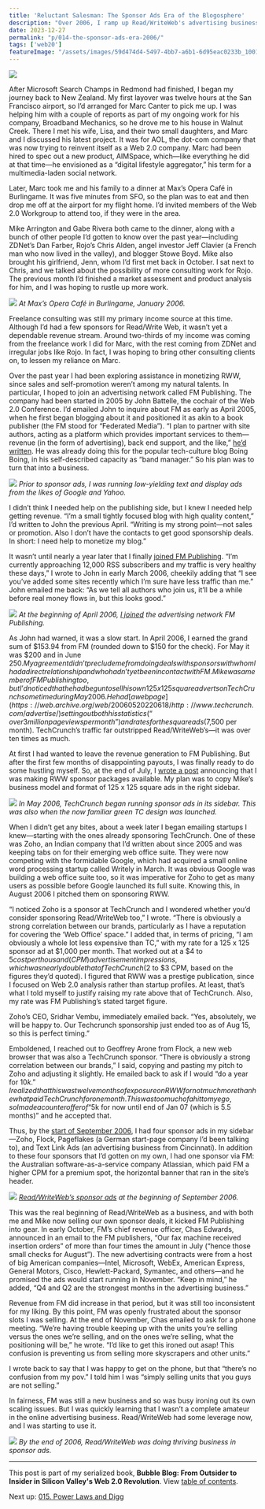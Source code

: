 ```yaml
---
title: 'Reluctant Salesman: The Sponsor Ads Era of the Blogosphere'
description: "Over 2006, I ramp up Read/WriteWeb's advertising business, by first partnering with John Battelle's FM Publishing and then copying TechCrunch's sidebar ad format."
date: 2023-12-27
permalink: "p/014-the-sponsor-ads-era-2006/"
tags: ['web20']
featureImage: "/assets/images/59d474d4-5497-4bb7-a6b1-6d95eac0233b_1001x572.jpg"
---
```

![](/assets/images/59d474d4-5497-4bb7-a6b1-6d95eac0233b_1001x572.jpg)

After Microsoft Search Champs in Redmond had finished, I began my journey back to New Zealand. My first layover was twelve hours at the San Francisco airport, so I’d arranged for Marc Canter to pick me up. I was helping him with a couple of reports as part of my ongoing work for his company, Broadband Mechanics, so he drove me to his house in Walnut Creek. There I met his wife, Lisa, and their two small daughters, and Marc and I discussed his latest project. It was for AOL, the dot-com company that was now trying to reinvent itself as a Web 2.0 company. Marc had been hired to spec out a new product, AIMSpace, which—like everything he did at that time—he envisioned as a “digital lifestyle aggregator,” his term for a multimedia-laden social network.

Later, Marc took me and his family to a dinner at Max’s Opera Café in Burlingame. It was five minutes from SFO, so the plan was to eat and then drop me off at the airport for my flight home. I’d invited members of the Web 2.0 Workgroup to attend too, if they were in the area.

Mike Arrington and Gabe Rivera both came to the dinner, along with a bunch of other people I’d gotten to know over the past year—including ZDNet’s Dan Farber, Rojo’s Chris Alden, angel investor Jeff Clavier (a French man who now lived in the valley), and blogger Stowe Boyd. Mike also brought his girlfriend, Jenn, whom I’d first met back in October. I sat next to Chris, and we talked about the possibility of more consulting work for Rojo. The previous month I’d finished a market assessment and product analysis for him, and I was hoping to rustle up more work.

![](/assets/images/3beaf63c-76c0-4939-95e8-ce3101dba92e_1637x1228.jpg)
*At Max’s Opera Café in Burlingame, January 2006.*

Freelance consulting was still my primary income source at this time. Although I’d had a few sponsors for Read/Write Web, it wasn’t yet a dependable revenue stream. Around two-thirds of my income was coming from the freelance work I did for Marc, with the rest coming from ZDNet and irregular jobs like Rojo. In fact, I was hoping to bring other consulting clients on, to lessen my reliance on Marc.

Over the past year I had been exploring assistance in monetizing RWW, since sales and self-promotion weren’t among my natural talents. In particular, I hoped to join an advertising network called FM Publishing. The company had been started in 2005 by John Battelle, the cochair of the Web 2.0 Conference. I’d emailed John to inquire about FM as early as April 2005, when he first began blogging about it and positioned it as akin to a book publisher (the FM stood for “Federated Media”). “I plan to partner with site authors, acting as a platform which provides important services to them—revenue (in the form of advertising), back end support, and the like,” [he’d written](https://web.archive.org/web/20050403042335/http://fmpub.net/). He was already doing this for the popular tech-culture blog Boing Boing, in his self-described capacity as “band manager.” So his plan was to turn that into a business.

![](/assets/images/7c286081-e5f4-4bf4-8daa-964769d5021c_1000x573.jpg)
*Prior to sponsor ads, I was running low-yielding text and display ads from the likes of Google and Yahoo.*

I didn’t think I needed help on the publishing side, but I knew I needed help getting revenue. “I’m a small tightly focused blog with high quality content,” I’d written to John the previous April. “Writing is my strong point—not sales or promotion. Also I don’t have the contacts to get good sponsorship deals. In short: I need help to monetize my blog.”

It wasn’t until nearly a year later that I finally [joined FM Publishing](https://web.archive.org/web/20110310110845/http://www.readwriteweb.com/archives/readwriteweb_jo.php). “I’m currently approaching 12,000 RSS subscribers and my traffic is very healthy these days,” I wrote to John in early March 2006, cheekily adding that “I see you’ve added some sites recently which I’m sure have less traffic than me.” John emailed me back: “As we tell all authors who join us, it’ll be a while before real money flows in, but this looks good.”

![](/assets/images/3f202c1c-a8ae-4d4a-a995-da624dbfa451_1634x1222.jpg)
*At the beginning of April 2006, [I joined](https://web.archive.org/web/20060506085145/http://www.federatedmedia.net/authors/readwrite) the advertising network FM Publishing.*

As John had warned, it was a slow start. In April 2006, I earned the grand sum of $153.94 from FM (rounded down to $150 for the check). For May it was $200 and in June $250. My agreement didn’t preclude me from doing deals with sponsors with whom I had a direct relationship and who hadn’t yet been in contact with FM. Mike was a member of FM Publishing too, but I’d noticed that he had begun to sell his own 125 x 125 square adverts on TechCrunch sometime during May 2006. He had [a web page](https://web.archive.org/web/20060520220618/http://www.techcrunch.com/advertise/) setting out both his statistics (“over 3 million page views per month”) and rates for the square ads ($7,500 per month). TechCrunch’s traffic far outstripped Read/WriteWeb’s—it was over ten times as much.

At first I had wanted to leave the revenue generation to FM Publishing. But after the first few months of disappointing payouts, I was finally ready to do some hustling myself. So, at the end of July, I [wrote a post](https://web.archive.org/web/20090802114726/http://www.readwriteweb.com/archives/readwriteweb_sp.php) announcing that I was making RWW sponsor packages available. My plan was to copy Mike’s business model and format of 125 x 125 square ads in the right sidebar.

![](/assets/images/19953305-d54a-4a6d-8720-502f065272ab_2026x1518.png)
*In May 2006, TechCrunch began running sponsor ads in its sidebar. This was also when the now familiar green TC design was launched.*

When I didn’t get any bites, about a week later I began emailing startups I knew—starting with the ones already sponsoring TechCrunch. One of these was Zoho, an Indian company that I’d written about since 2005 and was keeping tabs on for their emerging web office suite. They were now competing with the formidable Google, which had acquired a small online word processing startup called Writely in March. It was obvious Google was building a web office suite too, so it was imperative for Zoho to get as many users as possible before Google launched its full suite. Knowing this, in August 2006 I pitched them on sponsoring RWW.

“I noticed Zoho is a sponsor at TechCrunch and I wondered whether you’d consider sponsoring Read/WriteWeb too,” I wrote. “There is obviously a strong correlation between our brands, particularly as I have a reputation for covering the ‘Web Office’ space.” I added that, in terms of pricing, “I am obviously a whole lot less expensive than TC,” with my rate for a 125 x 125 sponsor ad at $1,000 per month. That worked out at a $4 to $5 cost per thousand (CPM) advertisement impressions, which was nearly double that of TechCrunch ($2 to $3 CPM, based on the figures they’d quoted). I figured that RWW was a prestige publication, since I focused on Web 2.0 analysis rather than startup profiles. At least, that’s what I told myself to justify raising my rate above that of TechCrunch. Also, my rate was FM Publishing’s stated target figure.

Zoho’s CEO, Sridhar Vembu, immediately emailed back. “Yes, absolutely, we will be happy to. Our Techcrunch sponsorship just ended too as of Aug 15, so this is perfect timing.”

Emboldened, I reached out to Geoffrey Arone from Flock, a new web browser that was also a TechCrunch sponsor. “There is obviously a strong correlation between our brands,” I said, copying and pasting my pitch to Zoho and adjusting it slightly. He emailed back to ask if I would “do a year for $10k.” I realized that this was twelve months of exposure on RWW for not much more than he what paid TechCrunch for one month. This was too much of a hit to my ego, so I made a counteroffer of “$5k for now until end of Jan 07 (which is 5.5 months)” and he accepted that.

Thus, by the [start of September 2006](https://web.archive.org/web/20060903123308/http://www.readwriteweb.com/), I had four sponsor ads in my sidebar—Zoho, Flock, Pageflakes (a German start-page company I’d been talking to), and Text Link Ads (an advertising business from Cincinnati). In addition to these four sponsors that I’d gotten on my own, I had one sponsor via FM: the Australian software-as-a-service company Atlassian, which paid FM a higher CPM for a premium spot, the horizontal banner that ran in the site’s header.

![](/assets/images/9f52207b-4bf3-41b8-8271-576c3b4e5416_2130x1444.png)
*[Read/WriteWeb’s sponsor ads](https://web.archive.org/web/20060901091910if_/http://www.readwriteweb.com:80/advertise.php) at the beginning of September 2006.*

This was the real beginning of Read/WriteWeb as a business, and with both me and Mike now selling our own sponsor deals, it kicked FM Publishing into gear. In early October, FM’s chief revenue officer, Chas Edwards, announced in an email to the FM publishers, “Our fax machine received insertion orders” of more than four times the amount in July (“hence those small checks for August”). The new advertising contracts were from a host of big American companies—Intel, Microsoft, WebEx, American Express, General Motors, Cisco, Hewlett-Packard, Symantec, and others—and he promised the ads would start running in November. “Keep in mind,” he added, “Q4 and Q2 are the strongest months in the advertising business.”

Revenue from FM did increase in that period, but it was still too inconsistent for my liking. By this point, FM was openly frustrated about the sponsor slots I was selling. At the end of November, Chas emailed to ask for a phone meeting. “We’re having trouble keeping up with the units you’re selling versus the ones we’re selling, and on the ones we’re selling, what the positioning will be,” he wrote. “I’d like to get this ironed out asap! This confusion is preventing us from selling more skyscrapers and other units.”

I wrote back to say that I was happy to get on the phone, but that “there’s no confusion from my pov.” I told him I was “simply selling units that you guys are not selling.”

In fairness, FM was still a new business and so was busy ironing out its own scaling issues. But I was quickly learning that I wasn’t a complete amateur in the online advertising business. Read/WriteWeb had some leverage now, and I was starting to use it.

![](/assets/images/45c1c2f6-9c8b-4005-b53a-10df243313a4_1006x598.jpg)
*By the end of 2006, Read/WriteWeb was doing thriving business in sponsor ads.*

* * *

This post is part of my serialized book, **Bubble Blog: From Outsider to Insider in Silicon Valley's Web 2.0 Revolution**. View [table of contents](/p/roadmap-bubbleblog/).

Next up: [015. Power Laws and Digg](/p/015-digg-power-laws-of-silicon-valley/)

